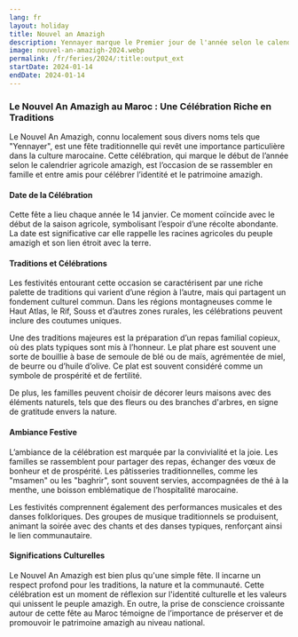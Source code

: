 ```yaml
---
lang: fr
layout: holiday
title: Nouvel an Amazigh
description: Yennayer marque le Premier jour de l'année selon le calendrier agraire amazigh, remontant à l'Antiquité. Célébré entre le 12 et les 14 janvier de chaque année, le nouvel an Amazigh correspond au calendrier julien, décalé de treize jours par rapport au calendrier grégorien.
image: nouvel-an-amazigh-2024.webp
permalink: /fr/feries/2024/:title:output_ext
startDate: 2024-01-14
endDate: 2024-01-14
---
```

### Le Nouvel An Amazigh au Maroc : Une Célébration Riche en Traditions

Le Nouvel An Amazigh, connu localement sous divers noms tels que "Yennayer", est une fête traditionnelle qui revêt une importance particulière dans la culture marocaine. Cette célébration, qui marque le début de l’année selon le calendrier agricole amazigh, est l’occasion de se rassembler en famille et entre amis pour célébrer l’identité et le patrimoine amazigh.

#### Date de la Célébration

Cette fête a lieu chaque année le 14 janvier. Ce moment coïncide avec le début de la saison agricole, symbolisant l’espoir d’une récolte abondante. La date est significative car elle rappelle les racines agricoles du peuple amazigh et son lien étroit avec la terre.

#### Traditions et Célébrations

Les festivités entourant cette occasion se caractérisent par une riche palette de traditions qui varient d’une région à l’autre, mais qui partagent un fondement culturel commun. Dans les régions montagneuses comme le Haut Atlas, le Rif, Souss et d’autres zones rurales, les célébrations peuvent inclure des coutumes uniques.

Une des traditions majeures est la préparation d’un repas familial copieux, où des plats typiques sont mis à l’honneur. Le plat phare est souvent une sorte de bouillie à base de semoule de blé ou de maïs, agrémentée de miel, de beurre ou d’huile d’olive. Ce plat est souvent considéré comme un symbole de prospérité et de fertilité.

De plus, les familles peuvent choisir de décorer leurs maisons avec des éléments naturels, tels que des fleurs ou des branches d'arbres, en signe de gratitude envers la nature.

#### Ambiance Festive

L’ambiance de la célébration est marquée par la convivialité et la joie. Les familles se rassemblent pour partager des repas, échanger des vœux de bonheur et de prospérité. Les pâtisseries traditionnelles, comme les "msamen" ou les "baghrir", sont souvent servies, accompagnées de thé à la menthe, une boisson emblématique de l’hospitalité marocaine.

Les festivités comprennent également des performances musicales et des danses folkloriques. Des groupes de musique traditionnels se produisent, animant la soirée avec des chants et des danses typiques, renforçant ainsi le lien communautaire.

#### Significations Culturelles

Le Nouvel An Amazigh est bien plus qu'une simple fête. Il incarne un respect profond pour les traditions, la nature et la communauté. Cette célébration est un moment de réflexion sur l'identité culturelle et les valeurs qui unissent le peuple amazigh. En outre, la prise de conscience croissante autour de cette fête au Maroc témoigne de l’importance de préserver et de promouvoir le patrimoine amazigh au niveau national.

